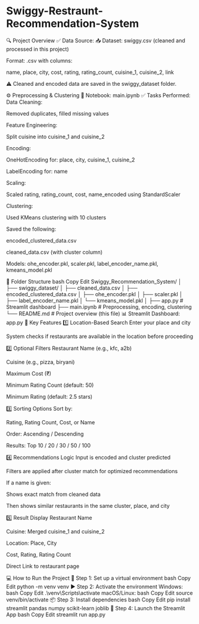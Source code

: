 # Swiggy-Restraunt-Recommendation-System

🔍 Project Overview
✅ Data Source:
📥 Dataset: swiggy.csv (cleaned and processed in this project)

Format: .csv with columns:

name, place, city, cost, rating, rating_count, cuisine_1, cuisine_2, link

⚠️ Cleaned and encoded data are saved in the swiggy_dataset folder.

⚙️ Preprocessing & Clustering
📓 Notebook: main.ipynb
✅ Tasks Performed:
Data Cleaning:

Removed duplicates, filled missing values

Feature Engineering:

Split cuisine into cuisine_1 and cuisine_2

Encoding:

OneHotEncoding for: place, city, cuisine_1, cuisine_2

LabelEncoding for: name

Scaling:

Scaled rating, rating_count, cost, name_encoded using StandardScaler

Clustering:

Used KMeans clustering with 10 clusters

Saved the following:

encoded_clustered_data.csv

cleaned_data.csv (with cluster column)

Models: ohe_encoder.pkl, scaler.pkl, label_encoder_name.pkl, kmeans_model.pkl

📁 Folder Structure
bash
Copy
Edit
Swiggy_Recommendation_System/
│
├── swiggy_dataset/
│   ├── cleaned_data.csv
│   ├── encoded_clustered_data.csv
│   ├── ohe_encoder.pkl
│   ├── scaler.pkl
│   ├── label_encoder_name.pkl
│   └── kmeans_model.pkl
│
├── app.py                 # Streamlit dashboard
├── main.ipynb             # Preprocessing, encoding, clustering
└── README.md              # Project overview (this file)
📊 Streamlit Dashboard: app.py
🔧 Key Features
1️⃣ Location-Based Search
Enter your place and city

System checks if restaurants are available in the location before proceeding

2️⃣ Optional Filters
Restaurant Name (e.g., kfc, a2b)

Cuisine (e.g., pizza, biryani)

Maximum Cost (₹)

Minimum Rating Count (default: 50)

Minimum Rating (default: 2.5 stars)

3️⃣ Sorting Options
Sort by:

Rating, Rating Count, Cost, or Name

Order: Ascending / Descending

Results: Top 10 / 20 / 30 / 50 / 100

4️⃣ Recommendations Logic
Input is encoded and cluster predicted

Filters are applied after cluster match for optimized recommendations

If a name is given:

Shows exact match from cleaned data

Then shows similar restaurants in the same cluster, place, and city

5️⃣ Result Display
Restaurant Name

Cuisine: Merged cuisine_1 and cuisine_2

Location: Place, City

Cost, Rating, Rating Count

Direct Link to restaurant page

💻 How to Run the Project
🧪 Step 1: Set up a virtual environment
bash
Copy
Edit
python -m venv venv
▶️ Step 2: Activate the environment
Windows:
bash
Copy
Edit
.\venv\Scripts\activate
macOS/Linux:
bash
Copy
Edit
source venv/bin/activate
📦 Step 3: Install dependencies
bash
Copy
Edit
pip install streamlit pandas numpy scikit-learn joblib
🚀 Step 4: Launch the Streamlit App
bash
Copy
Edit
streamlit run app.py

